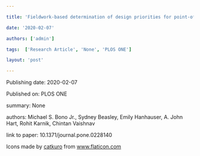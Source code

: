 ---
title: 'Fieldwork-based determination of design priorities for point-of-use drinking water quality sensors for use in resource-limited environments'
date: '2020-02-07'
authors: ['admin']
tags:  ['Research Article', 'None', 'PLOS ONE']
layout: 'post'
---
Publishing date: 2020-02-07

Published on: PLOS ONE

summary: None

authors: Michael S. Bono Jr., Sydney Beasley, Emily Hanhauser, A. John Hart, Rohit Karnik, Chintan Vaishnav

link to paper: 10.1371/journal.pone.0228140

Icons made by <a href="https://www.flaticon.com/free-icon/bookshelves_3576884" title="catkuro">catkuro</a> from <a href="https://www.flaticon.com/" title="Flaticon"> www.flaticon.com</a>